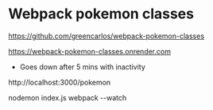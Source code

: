 # Webpack pokemon classes

https://github.com/greencarlos/webpack-pokemon-classes

https://webpack-pokemon-classes.onrender.com
- Goes down after 5 mins with inactivity

http://localhost:3000/pokemon

nodemon index.js
webpack --watch


